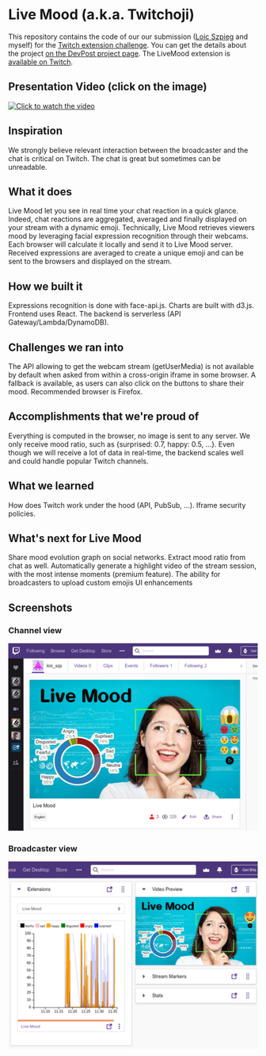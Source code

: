 # Live Mood (a.k.a. Twitchoji)
This repository contains the code of our our submission ([Loic Szpieg](https://github.com/loic-sz) and myself) for the [Twitch extension challenge](https://twitchdev.devpost.com/).
You can get the details about the project [on the DevPost project page](https://devpost.com/software/live-mood-2b5arl).
The LiveMood extension is [available on Twitch](https://www.twitch.tv/ext/h2c9fot9q8wp04jt9ho7thei0upodf-0.0.6).

## Presentation Video (click on the image)
[![Click to watch the video](https://img.youtube.com/vi/FBHXO7Ls0aY/maxresdefault.jpg)](https://www.youtube.com/watch?v=FBHXO7Ls0aY)

## Inspiration
We strongly believe relevant interaction between the broadcaster and the chat is critical on Twitch. The chat is great but sometimes can be unreadable.

## What it does
Live Mood let you see in real time your chat reaction in a quick glance. Indeed, chat reactions are aggregated, averaged and finally displayed on your stream with a dynamic emoji. Technically, Live Mood retrieves viewers mood by leveraging facial expression recognition through their webcams. Each browser will calculate it locally and send it to Live Mood server. Received expressions are averaged to create a unique emoji and can be sent to the browsers and displayed on the stream.

## How we built it
Expressions recognition is done with face-api.js. Charts are built with d3.js. Frontend uses React. The backend is serverless (API Gateway/Lambda/DynamoDB).

## Challenges we ran into
The API allowing to get the webcam stream (getUserMedia) is not available by default when asked from within a cross-origin iframe in some browser. A fallback is available, as users can also click on the buttons to share their mood. Recommended browser is Firefox.

## Accomplishments that we're proud of
Everything is computed in the browser, no image is sent to any server. We only receive mood ratio, such as {surprised: 0.7, happy: 0.5, ...}.
Even though we will receive a lot of data in real-time, the backend scales well and could handle popular Twitch channels.

## What we learned
How does Twitch work under the hood (API, PubSub, ...).
Iframe security policies.

## What's next for Live Mood
Share mood evolution graph on social networks.
Extract mood ratio from chat as well.
Automatically generate a highlight video of the stream session, with the most intense moments (premium feature).
The ability for broadcasters to upload custom emojis
UI enhancements

## Screenshots
### Channel view
![Viewer](/screenshots/channel.png "Viewer")

### Broadcaster view
![Broadcaster](/screenshots/dashboard.png "Broadcaster")
